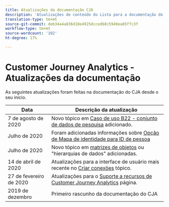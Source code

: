 ```yaml
---
title: Atualizações da documentação CJA
description: 'Atualizações de conteúdo do Lista para a documentação do Customer Journey Analytics desde dezembro de 2019. '
translation-type: tm+mt
source-git-commit: deb34a4a836d10e4925dcced68c5949ea85ffc3f
workflow-type: tm+mt
source-wordcount: '102'
ht-degree: 17%

---
```



# Customer Journey Analytics - Atualizações da documentação

As seguintes atualizações foram feitas na documentação do CJA desde o seu início.

| Data | Descrição da atualização |
| --- | --- |
| 7 de agosto de 2020 | Novo tópico em [Caso de uso B22 - conjunto de dados de pesquisa](/help/use-cases/b2b.md) adicionado. |
| Julho de 2020 | Foram adicionadas informações sobre [Opção de Mapa de identidade para ID de pessoa](https://docs.adobe.com/content/help/pt-BR/analytics-platform/using/cja-connections/create-connection.html#use-identity-map-as-a-person-id) |
| Julho de 2020 | Novo tópico em [matrizes de objetos](/help/use-cases/object-arrays.md) ou &quot;hierarquias de dados&quot; adicionadas. |
| 14 de abril de 2020 | Atualizações para a interface de usuário mais recente no [Criar conexões](/help/connections/create-connection.md) tópico. |
| 27 de fevereiro de 2020 | Atualizações para o [Suporte a recursos de Customer Journey Analytics](/help/getting-started/cja-aa.md) página. |
| 2019 de dezembro | Primeiro rascunho da documentação do CJA |
